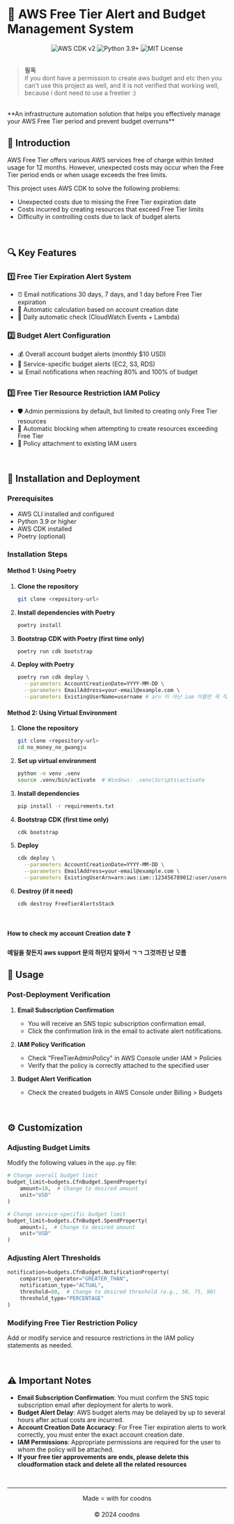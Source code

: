 # 🚨 AWS Free Tier Alert and Budget Management System

<div align="center">
  <img src="https://img.shields.io/badge/AWS_CDK-v2-orange" alt="AWS CDK v2"/>
  <img src="https://img.shields.io/badge/Python-3.9+-blue" alt="Python 3.9+"/>
  <img src="https://img.shields.io/badge/License-MIT-green" alt="MIT License"/>
</div>

<br>

> **필독** </br>
> if you dont have a permission to create aws budget and etc then you can't use this project as well, and it is not verified that working well, because i dont need to use a freetier :)

<br>
**An infrastructure automation solution that helps you effectively manage your AWS Free Tier period and prevent budget overruns**

## 🌟 Introduction

AWS Free Tier offers various AWS services free of charge within limited usage for 12 months. However, unexpected costs may occur when the Free Tier period ends or when usage exceeds the free limits.

This project uses AWS CDK to solve the following problems:

- Unexpected costs due to missing the Free Tier expiration date
- Costs incurred by creating resources that exceed Free Tier limits
- Difficulty in controlling costs due to lack of budget alerts

<br>

## 🔍 Key Features

### 1️⃣ Free Tier Expiration Alert System
- ⏰ Email notifications 30 days, 7 days, and 1 day before Free Tier expiration
- 📅 Automatic calculation based on account creation date
- 🔄 Daily automatic check (CloudWatch Events + Lambda)

### 2️⃣ Budget Alert Configuration
- 💰 Overall account budget alerts (monthly $10 USD)
- 🧩 Service-specific budget alerts (EC2, S3, RDS)
- 📊 Email notifications when reaching 80% and 100% of budget

### 3️⃣ Free Tier Resource Restriction IAM Policy
- 🛡️ Admin permissions by default, but limited to creating only Free Tier resources
- 🚫 Automatic blocking when attempting to create resources exceeding Free Tier
- 🔗 Policy attachment to existing IAM users

<br>

## 🚀 Installation and Deployment

### Prerequisites
- AWS CLI installed and configured
- Python 3.9 or higher
- AWS CDK installed
- Poetry (optional)

### Installation Steps

#### Method 1: Using Poetry

1. **Clone the repository**
   ```bash
   git clone <repository-url>
   ```

2. **Install dependencies with Poetry**
   ```bash
   poetry install
   ```

3. **Bootstrap CDK with Poetry (first time only)**
   ```bash
   poetry run cdk bootstrap
   ```

4. **Deploy with Poetry**
   ```bash
   poetry run cdk deploy \
     --parameters AccountCreationDate=YYYY-MM-DD \
     --parameters EmailAddress=your-email@example.com \
     --parameters ExistingUserName=username # arn 이 아닌 iam 이름만 꼭 적을것
   ```

#### Method 2: Using Virtual Environment

1. **Clone the repository**
   ```bash
   git clone <repository-url>
   cd no_money_no_gwangju
   ```

2. **Set up virtual environment**
   ```bash
   python -m venv .venv
   source .venv/bin/activate  # Windows: .venv\Scripts\activate
   ```

3. **Install dependencies**
   ```bash
   pip install -r requirements.txt
   ```

4. **Bootstrap CDK (first time only)**
   ```bash
   cdk bootstrap
   ```

5. **Deploy**
   ```bash
   cdk deploy \
     --parameters AccountCreationDate=YYYY-MM-DD \
     --parameters EmailAddress=your-email@example.com \
     --parameters ExistingUserArn=arn:aws:iam::123456789012:user/username
   ```

6. **Destroy (if it need)**
   ```bash
   cdk destroy FreeTierAlertsStack
   ```
<br>

#### How to check my account Creation date ❓

**메일을 찾든지 aws support 문의 하던지 알아서 ㄱㄱ 그것까진 난 모름**


## 📝 Usage

### Post-Deployment Verification

1. **Email Subscription Confirmation**
   - You will receive an SNS topic subscription confirmation email.
   - Click the confirmation link in the email to activate alert notifications.

2. **IAM Policy Verification**
   - Check "FreeTierAdminPolicy" in AWS Console under IAM > Policies
   - Verify that the policy is correctly attached to the specified user

3. **Budget Alert Verification**
   - Check the created budgets in AWS Console under Billing > Budgets

<br>

## ⚙️ Customization

### Adjusting Budget Limits
Modify the following values in the `app.py` file:
```python
# Change overall budget limit
budget_limit=budgets.CfnBudget.SpendProperty(
    amount=10,  # Change to desired amount
    unit="USD"
)

# Change service-specific budget limit
budget_limit=budgets.CfnBudget.SpendProperty(
    amount=1,  # Change to desired amount
    unit="USD"
)
```

### Adjusting Alert Thresholds
```python
notification=budgets.CfnBudget.NotificationProperty(
    comparison_operator="GREATER_THAN",
    notification_type="ACTUAL",
    threshold=80,  # Change to desired threshold (e.g., 50, 75, 90)
    threshold_type="PERCENTAGE"
)
```

### Modifying Free Tier Restriction Policy
Add or modify service and resource restrictions in the IAM policy statements as needed.

<br>

## ⚠️ Important Notes

- **Email Subscription Confirmation**: You must confirm the SNS topic subscription email after deployment for alerts to work.
- **Budget Alert Delay**: AWS budget alerts may be delayed by up to several hours after actual costs are incurred.
- **Account Creation Date Accuracy**: For Free Tier expiration alerts to work correctly, you must enter the exact account creation date.
- **IAM Permissions**: Appropriate permissions are required for the user to whom the policy will be attached.
- **If your free tier approvements are ends, please delete this cloudformation stack and delete all the related resources**
<br>

---

<div align="center">
  <p>Made ⭐ with for coodns</p>
  <p>© 2024 coodns</p>
</div>
